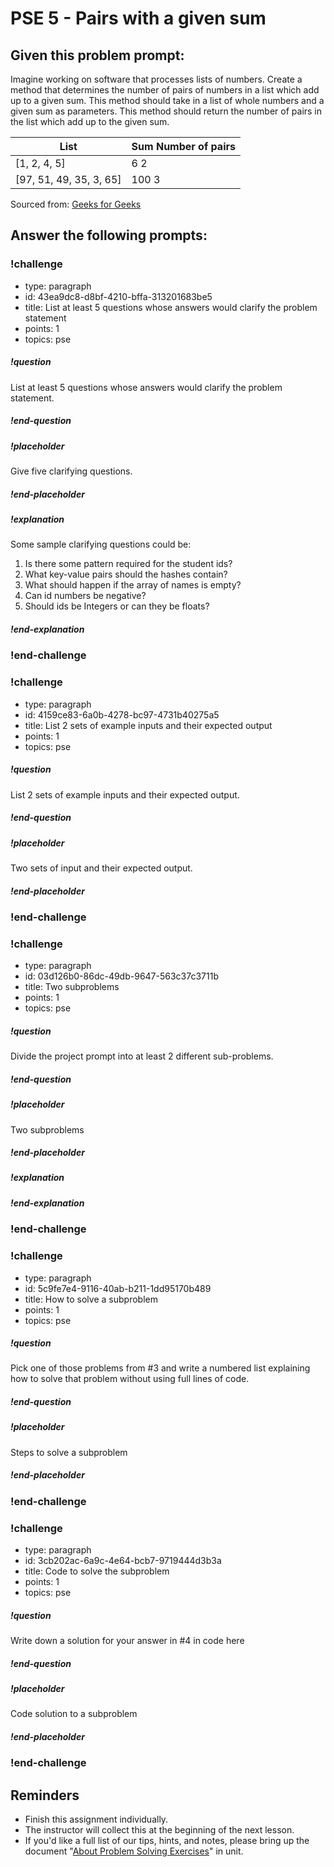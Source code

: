 # PSE 5 - Pairs with a given sum

## Given this problem prompt:

Imagine working on software that processes lists of numbers. Create a method that determines the number of pairs of numbers in a list which add up to a given sum. This method should take in a list of whole numbers and a given sum as parameters. This method should return the number of pairs in the list which add up to the given sum.

|List  |	Sum	Number of pairs |
|---  |--- |
| [1, 2, 4, 5] | 	6	2 |
| [97, 51, 49, 35, 3, 65] |	100	3 |

Sourced from:  [Geeks for Geeks](https://www.geeksforgeeks.org/count-pairs-with-given-sum/)

## Answer the following prompts:

<!-- >>>>>>>>>>>>>>>>>>>>>> BEGIN CHALLENGE >>>>>>>>>>>>>>>>>>>>>> -->
<!-- Replace everything in square brackets [] and remove brackets  -->

### !challenge

* type: paragraph
* id: 43ea9dc8-d8bf-4210-bffa-313201683be5
* title: List at least 5 questions whose answers would clarify the problem statement
* points: 1
* topics: pse

##### !question

List at least 5 questions whose answers would clarify the problem statement.

##### !end-question

##### !placeholder

Give five clarifying questions.

##### !end-placeholder

<!-- other optional sections -->
<!-- !hint - !end-hint (markdown, users can see after a failed attempt) -->
<!-- !rubric - !end-rubric (markdown, instructors can see while scoring a checkpoint) -->
##### !explanation

Some sample clarifying questions could be:

1.  Is there some pattern required for the student ids?
1.  What key-value pairs should the hashes contain?
1.  What should happen if the array of names is empty?
1.  Can id numbers be negative?
1.  Should ids be Integers or can they be floats?

##### !end-explanation

### !end-challenge

<!-- ======================= END CHALLENGE ======================= -->

<!-- >>>>>>>>>>>>>>>>>>>>>> BEGIN CHALLENGE >>>>>>>>>>>>>>>>>>>>>> -->
<!-- Replace everything in square brackets [] and remove brackets  -->

### !challenge

* type: paragraph
* id: 4159ce83-6a0b-4278-bc97-4731b40275a5
* title: List 2 sets of example inputs and their expected output
* points: 1
* topics: pse

##### !question

List 2 sets of example inputs and their expected output.

##### !end-question

##### !placeholder

Two sets of input and their expected output.

##### !end-placeholder

<!-- other optional sections -->
<!-- !hint - !end-hint (markdown, users can see after a failed attempt) -->
<!-- !rubric - !end-rubric (markdown, instructors can see while scoring a checkpoint) -->

### !end-challenge

<!-- ======================= END CHALLENGE ======================= -->

<!-- >>>>>>>>>>>>>>>>>>>>>> BEGIN CHALLENGE >>>>>>>>>>>>>>>>>>>>>> -->
<!-- Replace everything in square brackets [] and remove brackets  -->

### !challenge

* type: paragraph
* id: 03d126b0-86dc-49db-9647-563c37c3711b
* title: Two subproblems
* points: 1
* topics: pse

##### !question

Divide the project prompt into at least 2 different sub-problems.

##### !end-question

##### !placeholder

Two subproblems

##### !end-placeholder

<!-- other optional sections -->
<!-- !hint - !end-hint (markdown, users can see after a failed attempt) -->
<!-- !rubric - !end-rubric (markdown, instructors can see while scoring a checkpoint) -->
##### !explanation



##### !end-explanation

### !end-challenge

<!-- ======================= END CHALLENGE ======================= -->

<!-- >>>>>>>>>>>>>>>>>>>>>> BEGIN CHALLENGE >>>>>>>>>>>>>>>>>>>>>> -->
<!-- Replace everything in square brackets [] and remove brackets  -->

### !challenge

* type: paragraph
* id: 5c9fe7e4-9116-40ab-b211-1dd95170b489
* title: How to solve a subproblem
* points: 1
* topics: pse

##### !question

Pick one of those problems from #3 and write a numbered list explaining how to solve that problem without using full lines of code.

##### !end-question

##### !placeholder

Steps to solve a subproblem

##### !end-placeholder

<!-- other optional sections -->
<!-- !hint - !end-hint (markdown, users can see after a failed attempt) -->
<!-- !rubric - !end-rubric (markdown, instructors can see while scoring a checkpoint) -->
<!-- !explanation - !end-explanation (markdown, students can see after answering correctly) -->

### !end-challenge

<!-- ======================= END CHALLENGE ======================= -->

<!-- >>>>>>>>>>>>>>>>>>>>>> BEGIN CHALLENGE >>>>>>>>>>>>>>>>>>>>>> -->
<!-- Replace everything in square brackets [] and remove brackets  -->

### !challenge

* type: paragraph
* id: 3cb202ac-6a9c-4e64-bcb7-9719444d3b3a
* title: Code to solve the subproblem
* points: 1
* topics: pse

##### !question

Write down a solution for your answer in #4 in code here

##### !end-question

##### !placeholder

Code solution to a subproblem

##### !end-placeholder

<!-- other optional sections -->
<!-- !hint - !end-hint (markdown, users can see after a failed attempt) -->
<!-- !rubric - !end-rubric (markdown, instructors can see while scoring a checkpoint) -->
<!-- !explanation - !end-explanation (markdown, students can see after answering correctly) -->

### !end-challenge

<!-- ======================= END CHALLENGE ======================= -->

## Reminders

- Finish this assignment individually.
- The instructor will collect this at the beginning of the next lesson.
- If you'd like a full list of our tips, hints, and notes, please bring up the document "[About Problem Solving Exercises](../00-about-pses/01-about-pses.md)" in unit.
